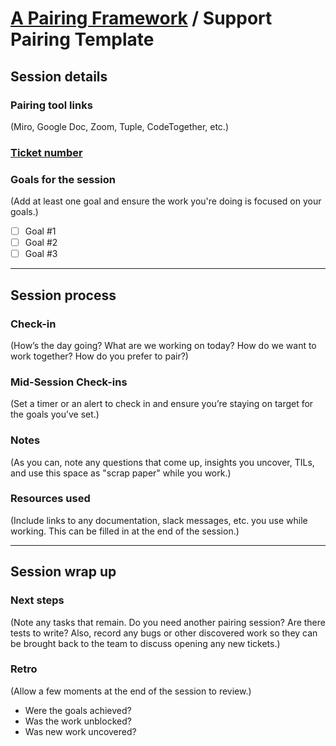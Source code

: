 # [A Pairing Framework](../README.md) / Support Pairing Template

## Session details

### Pairing tool links

(Miro, Google Doc, Zoom, Tuple, CodeTogether, etc.)

### [Ticket number](ticket_url)

### Goals for the session

(Add at least one goal and ensure the work you're doing is focused on your goals.)

- [ ] Goal #1
- [ ] Goal #2
- [ ] Goal #3

---

## Session process

### Check-in

(How’s the day going? What are we working on today? How do we want to work together? How do you prefer to pair?)

### Mid-Session Check-ins

(Set a timer or an alert to check in and ensure you’re staying on target for the goals you’ve set.)

### Notes

(As you can, note any questions that come up, insights you uncover, TILs, and use this space as "scrap paper" while you work.)

### Resources used

(Include links to any documentation, slack messages, etc. you use while working. This can be filled in at the end of the session.)

---

## Session wrap up

### Next steps

(Note any tasks that remain. Do you need another pairing session? Are there tests to write? Also, record any bugs or other discovered work so they can be brought back to the team to discuss opening any new tickets.)

### Retro

(Allow a few moments at the end of the session to review.)

- Were the goals achieved?
- Was the work unblocked?
- Was new work uncovered?

